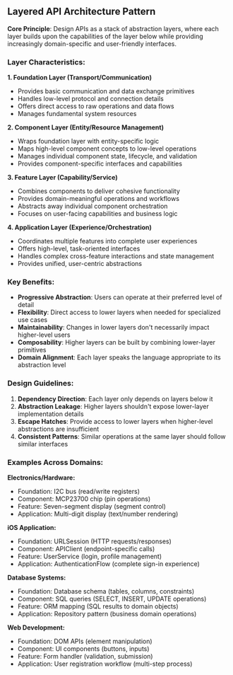 ## Layered API Architecture Pattern

**Core Principle**: Design APIs as a stack of abstraction layers, where each layer builds upon the capabilities of the layer below while providing increasingly domain-specific and user-friendly interfaces.

### Layer Characteristics:

**1. Foundation Layer (Transport/Communication)**
- Provides basic communication and data exchange primitives
- Handles low-level protocol and connection details
- Offers direct access to raw operations and data flows
- Manages fundamental system resources

**2. Component Layer (Entity/Resource Management)**
- Wraps foundation layer with entity-specific logic
- Maps high-level component concepts to low-level operations
- Manages individual component state, lifecycle, and validation
- Provides component-specific interfaces and capabilities

**3. Feature Layer (Capability/Service)**
- Combines components to deliver cohesive functionality
- Provides domain-meaningful operations and workflows
- Abstracts away individual component orchestration
- Focuses on user-facing capabilities and business logic

**4. Application Layer (Experience/Orchestration)**
- Coordinates multiple features into complete user experiences
- Offers high-level, task-oriented interfaces
- Handles complex cross-feature interactions and state management
- Provides unified, user-centric abstractions

### Key Benefits:

- **Progressive Abstraction**: Users can operate at their preferred level of detail
- **Flexibility**: Direct access to lower layers when needed for specialized use cases
- **Maintainability**: Changes in lower layers don't necessarily impact higher-level users
- **Composability**: Higher layers can be built by combining lower-layer primitives
- **Domain Alignment**: Each layer speaks the language appropriate to its abstraction level

### Design Guidelines:

1. **Dependency Direction**: Each layer only depends on layers below it
2. **Abstraction Leakage**: Higher layers shouldn't expose lower-layer implementation details
3. **Escape Hatches**: Provide access to lower layers when higher-level abstractions are insufficient
4. **Consistent Patterns**: Similar operations at the same layer should follow similar interfaces

### Examples Across Domains:

**Electronics/Hardware:**
- Foundation: I2C bus (read/write registers)
- Component: MCP23700 chip (pin operations)
- Feature: Seven-segment display (segment control)
- Application: Multi-digit display (text/number rendering)

**iOS Application:**
- Foundation: URLSession (HTTP requests/responses)
- Component: APIClient (endpoint-specific calls)
- Feature: UserService (login, profile management)
- Application: AuthenticationFlow (complete sign-in experience)

**Database Systems:**
- Foundation: Database schema (tables, columns, constraints)
- Component: SQL queries (SELECT, INSERT, UPDATE operations)
- Feature: ORM mapping (SQL results to domain objects)
- Application: Repository pattern (business domain operations)

**Web Development:**
- Foundation: DOM APIs (element manipulation)
- Component: UI components (buttons, inputs)
- Feature: Form handler (validation, submission)
- Application: User registration workflow (multi-step process)